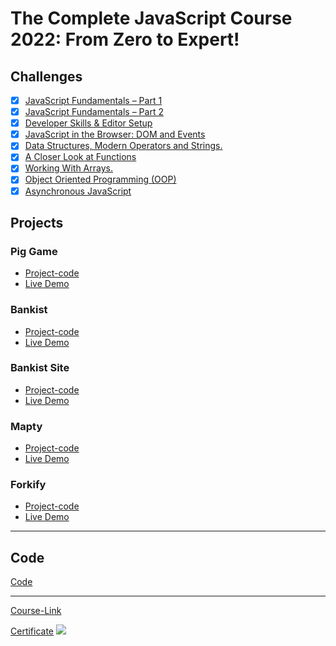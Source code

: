 # The Complete JavaScript Course 2022: From Zero to Expert!

## Challenges

- [x] [JavaScript Fundamentals – Part 1 ](./Challenges/JavaScript%20Fundamentals%20%E2%80%93%20Part%201/)
- [x] [JavaScript Fundamentals – Part 2](./Challenges/JavaScript%20Fundamentals%20%E2%80%93%20Part%202/)
- [x] [Developer Skills & Editor Setup ](./Challenges/Developer%20Skills%20%26%20Editor%20Setup/)
- [x] [JavaScript in the Browser: DOM and Events](./Challenges/JavaScript%20in%20the%20Browser%20DOM%20and%20Events/)
- [x] [Data Structures, Modern Operators and Strings.](./Challenges/Data%20Structures%2C%20Modern%20Operators%20and%20Strings/)
- [x] [A Closer Look at Functions](./Challenges/A%20Closer%20Look%20at%20Functions/)
- [x] [Working With Arrays.](./Challenges/Working%20With%20Arrays/)
- [x] [Object Oriented Programming (OOP)](<./Challenges/Object%20Oriented%20Programming%20(OOP)/>)
- [x] [Asynchronous JavaScript](./Challenges/Asynchronous%20JavaScript/)

## Projects

### Pig Game

- [Project-code](./Projects/Pig-Game)
- [Live Demo](https://pig-game-javascript-project.netlify.app/)

### Bankist

- [Project-code](./Projects/Bankist)
- [Live Demo](https://eclectic-daifuku-966ce9.netlify.app/)

### Bankist Site

- [Project-code](./Projects/Bankist-Site)
- [Live Demo](https://bankist-website-javascript-project.netlify.app/)

### Mapty

- [Project-code](./Projects/Mapty)
- [Live Demo](https://mapty-javascript-project-ahmed.netlify.app/)

### Forkify

- [Project-code](./Projects/Forkify)
- [Live Demo](https://forkify-ahmedeid.netlify.app/)

---

## Code

[Code](Code)

---

[Course-Link](https://www.udemy.com/course/the-complete-javascript-course/)<br>

[Certificate](https://www.udemy.com/certificate/UC-05adb699-d53f-417a-857c-8c997fa0e3fa/)
<img src='https://udemy-certificate.s3.amazonaws.com/image/UC-05adb699-d53f-417a-857c-8c997fa0e3fa.jpg?v=1656146497000' />
